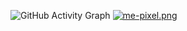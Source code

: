 ![GitHub Activity Graph](https://github-readme-activity-graph.vercel.app/graph?username=AhmedLyanov&theme=github-dark&hide_border=true)
[![me-pixel.png](https://i.postimg.cc/63YkMz3W/me-pixel.png)](https://postimg.cc/DJ4pZrLH)

